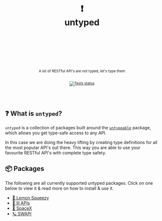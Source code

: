 <div align="center">
  <h1>
    <br/>
    <br/>
    ❗️
    <br />
    untyped
    <br />
    <br />
    <br />
    <br />
  </h1>
  <sup>
    <br />
    A lot of RESTful API's are not typed, let's type them</em>
    <br />
    <br />
  
[![Tests status](https://img.shields.io/github/actions/workflow/status/nurodev/untyped/test.yml?branch=main&label=%20&logo=github&logoColor=white&style=for-the-badge)](https://github.com/nurodev/untyped/actions/workflows/test.yml)

  </sup>
  <br />
  <br />
</div>

## ❓ What is `untyped`?

`untyped` is a collection of packages built around the [`untypeable`](https://github.com/total-typescript/untypeable) package, which allows you get type-safe access to any API.

In this case we are doing the heavy lifting by creating type definitions for all the most popular API's out there. This way you are able to use your favourite RESTful API's with complete type safety.

## 📦 Packages

The following are all currently supported untyped packages. Click on one below to view it & read more on how to install & use it.

- [🍋 Lemon Squeezy](packages/lemonsqueezy)
- [🤏 lil APIs](packages/lil.apis)
- [🚀 SpaceX](packages/spacex)
- [🪐 SWAPI](packages/swapi)

